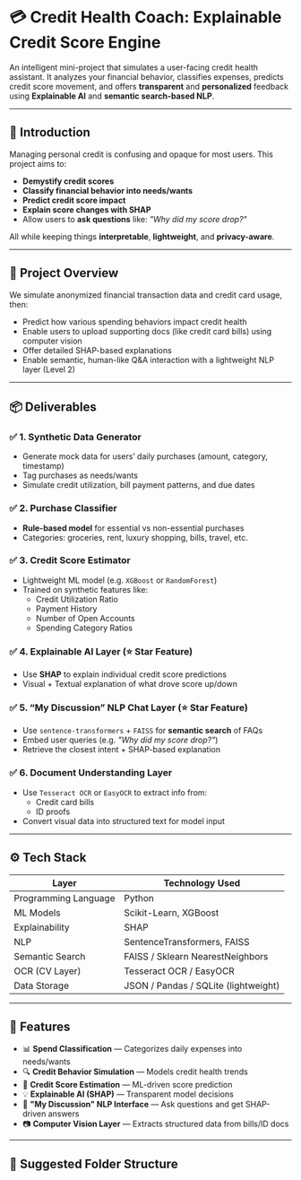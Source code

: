# 💳 Credit Health Coach: Explainable Credit Score Engine

An intelligent mini-project that simulates a user-facing credit health assistant. It analyzes your financial behavior, classifies expenses, predicts credit score movement, and offers **transparent** and **personalized** feedback using **Explainable AI** and **semantic search-based NLP**.

---

## 📌 Introduction

Managing personal credit is confusing and opaque for most users. This project aims to:
- **Demystify credit scores**
- **Classify financial behavior into needs/wants**
- **Predict credit score impact**
- **Explain score changes with SHAP**
- Allow users to **ask questions** like: *"Why did my score drop?"*

All while keeping things **interpretable**, **lightweight**, and **privacy-aware**.

---

## 🧠 Project Overview

We simulate anonymized financial transaction data and credit card usage, then:
- Predict how various spending behaviors impact credit health
- Enable users to upload supporting docs (like credit card bills) using computer vision
- Offer detailed SHAP-based explanations
- Enable semantic, human-like Q&A interaction with a lightweight NLP layer (Level 2)

---

## 📦 Deliverables

### ✅ 1. **Synthetic Data Generator**
- Generate mock data for users’ daily purchases (amount, category, timestamp)
- Tag purchases as needs/wants
- Simulate credit utilization, bill payment patterns, and due dates

### ✅ 2. **Purchase Classifier**
- **Rule-based model** for essential vs non-essential purchases
- Categories: groceries, rent, luxury shopping, bills, travel, etc.

### ✅ 3. **Credit Score Estimator**
- Lightweight ML model (e.g. `XGBoost` or `RandomForest`)
- Trained on synthetic features like:
  - Credit Utilization Ratio
  - Payment History
  - Number of Open Accounts
  - Spending Category Ratios

### ✅ 4. **Explainable AI Layer (⭐ Star Feature)**
- Use **SHAP** to explain individual credit score predictions
- Visual + Textual explanation of what drove score up/down

### ✅ 5. **“My Discussion” NLP Chat Layer (⭐ Star Feature)**
- Use `sentence-transformers` + `FAISS` for **semantic search** of FAQs
- Embed user queries (e.g. *"Why did my score drop?"*)
- Retrieve the closest intent + SHAP-based explanation

### ✅ 6. **Document Understanding Layer**
- Use `Tesseract OCR` or `EasyOCR` to extract info from:
  - Credit card bills
  - ID proofs
- Convert visual data into structured text for model input

---

## ⚙️ Tech Stack

| Layer                | Technology Used                         |
|----------------------|------------------------------------------|
| Programming Language | Python                                   |
| ML Models            | Scikit-Learn, XGBoost                    |
| Explainability       | SHAP                                     |
| NLP                  | SentenceTransformers, FAISS              |
| Semantic Search      | FAISS / Sklearn NearestNeighbors         |
| OCR (CV Layer)       | Tesseract OCR / EasyOCR                  |
| Data Storage         | JSON / Pandas / SQLite (lightweight)     |

---

## 🚀 Features

- 📊 **Spend Classification** — Categorizes daily expenses into needs/wants
- 🔍 **Credit Behavior Simulation** — Models credit health trends
- 🤖 **Credit Score Estimation** — ML-driven score prediction
- 💡 **Explainable AI (SHAP)** — Transparent model decisions
- 💬 **"My Discussion" NLP Interface** — Ask questions and get SHAP-driven answers
- 📷 **Computer Vision Layer** — Extracts structured data from bills/ID docs

---

## 📁 Suggested Folder Structure

